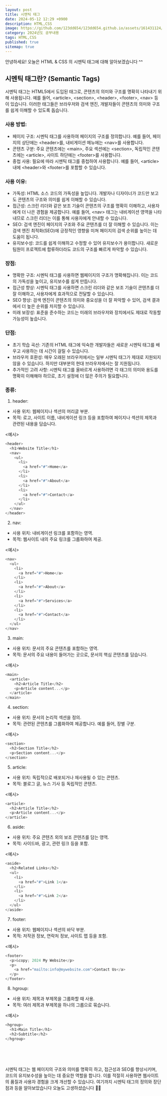 ```yaml
---
layout: post
title: 시멘틱 태그
date: 2024-05-12 12:29 +0900
description: HTML,CSS
image: https://github.com/123dd654/123dd654.github.io/assets/161431124/c0d2c6f6-030e-48d8-a796-c1ff3a31b675
category: 2024년도 공부내용
tags: HTML,CSS
published: true
sitemap: true
---
```


안녕하세요!
오늘은 HTML & CSS 의 시멘틱 태그에 대해 알아보겠습니다 ^^

## 시멘틱 태그란? (Semantic Tags)

시멘틱 태그는 HTML5에서 도입된 태그로, 콘텐츠의 의미와 구조를 명확히 나타내기 위해 사용됩니다.
예를 들어, <article\>, <section\>, <header\>, <footer\>, <nav\> 등이 있습니다.
이러한 태그들은 브라우저와 검색 엔진, 개발자들이 콘텐츠의 의미와 구조를 쉽게 이해할 수 있도록 돕습니다.

### 사용 방법:

- 페이지 구조: 시멘틱 태그를 사용하여 페이지의 구조를 정의합니다. 예를 들어, 페이지의 상단에는 <header\>를, 내비게이션 메뉴에는 <nav\>를 사용합니다.
- 콘텐츠 구분: 주요 콘텐츠에는 <main\>, 주요 섹션에는 <section\>, 독립적인 콘텐츠에는 <article\>, 사이트 하단에는 <footer\>를 사용합니다.
- 중첩 사용: 필요에 따라 시멘틱 태그를 중첩하여 사용합니다. 예를 들어, <article\> 내에 <header\>와 <footer\>를 포함할 수 있습니다.

### 사용 이유:

- 가독성: HTML 소스 코드의 가독성을 높입니다. 개발자나 디자이너가 코드만 보고도 콘텐츠의 구조와 의미를 쉽게 이해할 수 있습니다.
- 접근성: 스크린 리더와 같은 보조 기술이 콘텐츠의 구조를 명확히 이해하고, 사용자에게 더 나은 경험을 제공합니다. 예를 들어, <nav\> 태그는 내비게이션 영역을 나타내므로 스크린 리더는 이를 통해 사용자에게 안내할 수 있습니다.
- SEO: 검색 엔진이 페이지의 구조와 주요 콘텐츠를 더 잘 이해할 수 있습니다. 이는 검색 엔진 최적화(SEO)에 긍정적인 영향을 미쳐 페이지의 검색 순위를 높이는 데 도움이 됩니다.
- 유지보수성: 코드를 쉽게 이해하고 수정할 수 있어 유지보수가 용이합니다. 새로운 팀원이 프로젝트에 합류하더라도 코드의 구조를 빠르게 파악할 수 있습니다.

### 장점:

- 명확한 구조: 시멘틱 태그를 사용하면 웹페이지의 구조가 명확해집니다. 이는 코드의 가독성을 높이고, 유지보수를 쉽게 만듭니다.
- 접근성 향상: 시멘틱 태그를 사용하면 스크린 리더와 같은 보조 기술이 콘텐츠를 더 잘 이해하고, 사용자에게 효과적으로 전달할 수 있습니다.
- SEO 향상: 검색 엔진이 콘텐츠의 의미와 중요성을 더 잘 파악할 수 있어, 검색 결과에서 더 높은 순위를 차지할 수 있습니다.
- 미래 보장성: 표준을 준수하는 코드는 미래의 브라우저와 장치에서도 제대로 작동할 가능성이 높습니다.

### 단점:

- 초기 학습 곡선: 기존의 HTML 태그에 익숙한 개발자들은 새로운 시멘틱 태그를 배우고 사용하는 데 시간이 걸릴 수 있습니다.
- 브라우저 호환성: 매우 오래된 브라우저에서는 일부 시멘틱 태그가 제대로 지원되지 않을 수 있습니다. 하지만 대부분의 현대 브라우저에서는 잘 지원됩니다.
- 추가적인 고려 사항: 시멘틱 태그를 올바르게 사용하려면 각 태그의 의미와 용도를 명확히 이해해야 하므로, 초기 설정에 더 많은 주의가 필요합니다.

### 종류:

1.  header:

- 사용 위치: 웹페이지나 섹션의 머리글 부분.
- 목적: 로고, 사이트 이름, 내비게이션 링크 등을 포함하여 페이지나 섹션의 제목과 관련된 내용을 담습니다.

<예시>

```javascript
<header>
  <h1>Website Title</h1>
  <nav>
    <ul>
      <li>
        <a href="#">Home</a>
      </li>
      <li>
        <a href="#">About</a>
      </li>
      <li>
        <a href="#">Contact</a>
      </li>
    </ul>
  </nav>
</header>
```

2.  nav:

- 사용 위치: 내비게이션 링크를 포함하는 영역.
- 목적: 웹사이트 내의 주요 링크를 그룹화하여 제공.

<예시>

```javascript
<nav>
  <ul>
    <li>
      <a href="#">Home</a>
    </li>
    <li>
      <a href="#">About</a>
    </li>
    <li>
      <a href="#">Services</a>
    </li>
    <li>
      <a href="#">Contact</a>
    </li>
  </ul>
</nav>
```

3.  main:

- 사용 위치: 문서의 주요 콘텐츠를 포함하는 영역.
- 목적: 문서의 주요 내용이 들어가는 곳으로, 문서의 핵심 콘텐츠를 담습니다.

<예시>

```javascript
<main>
  <article>
    <h2>Article Title</h2>
    <p>Article content...</p>
  </article>
</main>
```

4.  section:

- 사용 위치: 문서의 논리적 섹션을 정의.
- 목적: 관련된 콘텐츠를 그룹화하여 제공합니다. 예를 들어, 장별 구분.

<예시>

```javascript
<section>
  <h2>Section Title</h2>
  <p>Section content...</p>
</section>
```

5.  article:

- 사용 위치: 독립적으로 배포되거나 재사용될 수 있는 콘텐츠.
- 목적: 블로그 글, 뉴스 기사 등 독립적인 콘텐츠.

<예시>

```javascript
<article>
  <h2>Article Title</h2>
  <p>Article content...</p>
</article>
```

6.  aside:

- 사용 위치: 주요 콘텐츠 외의 보조 콘텐츠를 담는 영역.
- 목적: 사이드바, 광고, 관련 링크 등을 포함.

<예시>

```javascript
<aside>
  <h2>Related Links</h2>
  <ul>
    <li>
      <a href="#">Link 1</a>
    </li>
    <li>
      <a href="#">Link 2</a>
    </li>
  </ul>
</aside>
```

7.  footer:

- 사용 위치: 웹페이지나 섹션의 바닥 부분.
- 목적: 저작권 정보, 연락처 정보, 사이트 맵 등을 포함.

<예시>

```javascript
<footer>
  <p>&copy; 2024 My Website</p>
  <p>
    <a href="mailto:info@mywebsite.com">Contact Us</a>
  </p>
</footer>
```

8.  hgroup:

- 사용 위치: 제목과 부제목을 그룹화할 때 사용.
- 목적: 여러 제목과 부제목을 하나의 그룹으로 묶습니다.

<예시>

```javascript
<hgroup>
  <h1>Main Title</h1>
  <h2>Subtitle</h2>
</hgroup>
```

<br />
<br />
<br />

시멘틱 태그는 웹 페이지의 구조와 의미를 명확히 하고, 접근성과 SEO를 향상시키며,
코드의 유지보수성을 높이는 데 중요한 역할을 합니다. 이를 적절히 사용하면 웹사이트의 품질과 사용자 경험을 크게 개선할 수 있습니다.
여기까지 시멘틱 태그의 정의와 장단점과 등을 알아보았습니다
오늘도 고생하셨습니다 🍞🍞

